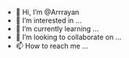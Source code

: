 - 👋 Hi, I’m @Arrrayan
- 👀 I’m interested in ...
- 🌱 I’m currently learning ...
- 💞️ I’m looking to collaborate on ...
- 📫 How to reach me ...

<!---
Arrrayan/Arrrayan is a ✨ special ✨ repository because its `README.md` (this file) appears on your GitHub profile.
You can click the Preview link to take a look at your changes.
--->
